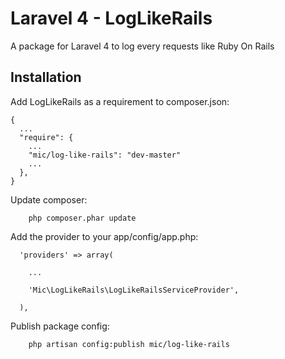 Laravel 4 - LogLikeRails
===================

A package for Laravel 4 to log every requests like Ruby On Rails

Installation
-------------

Add LogLikeRails as a requirement to composer.json:
```
{
  ...
  "require": {
    ...
    "mic/log-like-rails": "dev-master"
    ...
  },
}
```

Update composer:
```
	php composer.phar update
```

Add the provider to your app/config/app.php:
```
  'providers' => array(
  
    ...
    
    'Mic\LogLikeRails\LogLikeRailsServiceProvider',
    
  ),
```

Publish package config:
```
	php artisan config:publish mic/log-like-rails
```